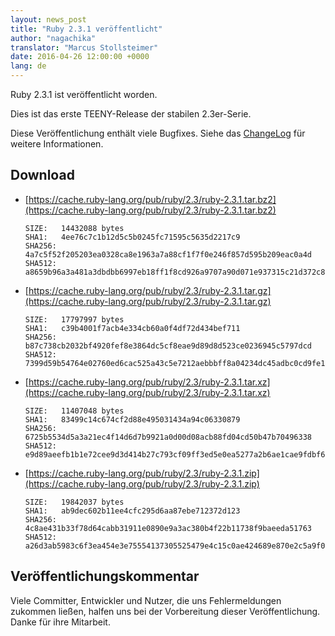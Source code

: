 ```yaml
---
layout: news_post
title: "Ruby 2.3.1 veröffentlicht"
author: "nagachika"
translator: "Marcus Stollsteimer"
date: 2016-04-26 12:00:00 +0000
lang: de
---
```


Ruby 2.3.1 ist veröffentlicht worden.

Dies ist das erste TEENY-Release der stabilen 2.3er-Serie.

Diese Veröffentlichung enthält viele Bugfixes.
Siehe das [ChangeLog](https://svn.ruby-lang.org/repos/ruby/tags/v2_3_1/ChangeLog)
für weitere Informationen.

## Download

* [https://cache.ruby-lang.org/pub/ruby/2.3/ruby-2.3.1.tar.bz2](https://cache.ruby-lang.org/pub/ruby/2.3/ruby-2.3.1.tar.bz2)

      SIZE:   14432088 bytes
      SHA1:   4ee76c7c1b12d5c5b0245fc71595c5635d2217c9
      SHA256: 4a7c5f52f205203ea0328ca8e1963a7a88cf1f7f0e246f857d595b209eac0a4d
      SHA512: a8659b96a3a481a3dbdbb6997eb18ff1f8cd926a9707a90d071e937315c21d372c89252f0d44732ae5007d2678fda8c8fbceafa4e4b4ff500d236fb796284d8d

* [https://cache.ruby-lang.org/pub/ruby/2.3/ruby-2.3.1.tar.gz](https://cache.ruby-lang.org/pub/ruby/2.3/ruby-2.3.1.tar.gz)

      SIZE:   17797997 bytes
      SHA1:   c39b4001f7acb4e334cb60a0f4df72d434bef711
      SHA256: b87c738cb2032bf4920fef8e3864dc5cf8eae9d89d8d523ce0236945c5797dcd
      SHA512: 7399d59b54764e02760ed6cac525a43c5e7212aebbbff8a04234dc45adbc0cd9fe1ff9a9328eefd38f02d3b6c5b2e3ca843808784755ff4e66ded624f55c150a

* [https://cache.ruby-lang.org/pub/ruby/2.3/ruby-2.3.1.tar.xz](https://cache.ruby-lang.org/pub/ruby/2.3/ruby-2.3.1.tar.xz)

      SIZE:   11407048 bytes
      SHA1:   83499c14c674cf2d88e495031434a94c06330879
      SHA256: 6725b5534d5a3a21ec4f14d6d7b9921a0d00d08acb88fd04cd50b47b70496338
      SHA512: e9d89aeefb1b1e72cee9d3d414b27c793cf09ff3ed5e0ea5277a2b6ae1cae9fdbf6b404a84b42c0c6835754eb04674fc4f1470fbfedabeee3f57e518f13db633

* [https://cache.ruby-lang.org/pub/ruby/2.3/ruby-2.3.1.zip](https://cache.ruby-lang.org/pub/ruby/2.3/ruby-2.3.1.zip)

      SIZE:   19842037 bytes
      SHA1:   ab9dec602b11ee4cfc295d6aa87ebe712372d123
      SHA256: 4c8ae431b33f78d64cabb31911e0890e9a3ac380b4f22b11738f9baeeda51763
      SHA512: a26d3ab5983c6f3ea454e3e75554137305525479e4c15c0ae424689e870e2c5a9f0fe194975cf362cc5528ce601e31a0a15b87c7af200fd0d1da17459435b953

## Veröffentlichungskommentar

Viele Committer, Entwickler und Nutzer, die uns Fehlermeldungen
zukommen ließen, halfen uns bei der Vorbereitung dieser Veröffentlichung.
Danke für ihre Mitarbeit.
